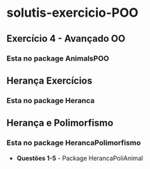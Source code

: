 # solutis-exercicio-POO



## Exercício 4 - Avançado OO
### Esta no package AnimalsPOO

## Herança Exercícios
### Esta no package Heranca


## Herança e Polimorfismo
### Esta no package HerancaPolimorfismo

- **Questões 1-5** - Package HerancaPoliAnimal


